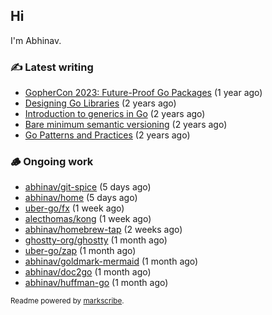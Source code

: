 ## Hi

I'm Abhinav.

### ✍️ Latest writing


- [GopherCon 2023: Future-Proof Go Packages](https://abhinavg.net/2023/09/27/future-proof-packages/) (1 year ago)
- [Designing Go Libraries](https://abhinavg.net/2022/12/06/designing-go-libraries/) (2 years ago)
- [Introduction to generics in Go](https://abhinavg.net/2022/11/23/generics-intro/) (2 years ago)
- [Bare minimum semantic versioning](https://abhinavg.net/2022/11/07/semver/) (2 years ago)
- [Go Patterns and Practices](https://abhinavg.net/2022/09/19/go-patterns-and-practices-talk/) (2 years ago)

### 🪵 Ongoing work


- [abhinav/git-spice](https://github.com/abhinav/git-spice) (5 days ago)
- [abhinav/home](https://github.com/abhinav/home) (5 days ago)
- [uber-go/fx](https://github.com/uber-go/fx) (1 week ago)
- [alecthomas/kong](https://github.com/alecthomas/kong) (1 week ago)
- [abhinav/homebrew-tap](https://github.com/abhinav/homebrew-tap) (2 weeks ago)
- [ghostty-org/ghostty](https://github.com/ghostty-org/ghostty) (1 month ago)
- [uber-go/zap](https://github.com/uber-go/zap) (1 month ago)
- [abhinav/goldmark-mermaid](https://github.com/abhinav/goldmark-mermaid) (1 month ago)
- [abhinav/doc2go](https://github.com/abhinav/doc2go) (1 month ago)
- [abhinav/huffman-go](https://github.com/abhinav/huffman-go) (1 month ago)

<sub>Readme powered by [markscribe](https://github.com/muesli/markscribe).</sub>
